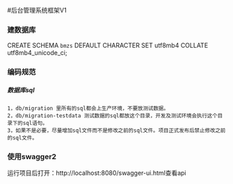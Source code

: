 #后台管理系统框架V1

### 建数据库
CREATE SCHEMA `bmzs` DEFAULT CHARACTER SET utf8mb4 COLLATE utf8mb4_unicode_ci;


### 编码规范
##### 数据库sql
    1，db/migration 里所有的sql都会上生产环境，不要放测试数据。
    2，db/migration-testdata 测试数据的sql都放这个目录，开发及测试环境会执行这个目录下的sql语句。
    3，如果不是必要，尽量增加sql文件而不是修改之前的sql文件。项目正式发布后禁止修改之前的sql文件。
    
### 使用swagger2
运行项目后打开：http://localhost:8080/swagger-ui.html查看api